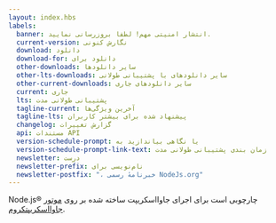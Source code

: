 ```yaml
---
layout: index.hbs
labels:
  banner: انتشار امنیتی مهم! لطفا بروزرسانی نمایید.
  current-version: نگارش کنونی
  download: دانلود
  download-for: دانلود برای
  other-downloads: سایر دانلود‌ها
  other-lts-downloads: سایر دانلود‌های با پشتیبانی طولانی
  other-current-downloads: سایر دانلودهای جاری
  current: جاری
  lts: پشتیبانی طولانی مدت
  tagline-current: آخرین ویژگی‌ها
  tagline-lts: پیشنهاد شده برای بیشتر کاربران
  changelog: گزارش تغییرات
  api: مستندات API
  version-schedule-prompt: یا نگاهی بیاندازید به
  version-schedule-prompt-link-text: زمان بندی پشتیبانی طولانی مدت
  newsletter: درست
  newsletter-prefix: نام‌نویسی برای
  newsletter-postfix: "، خبرنامهٔ رسمی NodeJs.org"
---
```


Node.js®   چارچوبی است برای اجرای جاوااسکریپت  ساخته شده بر روی  [موتور جاوااسکریپتکروم](https://developers.google.com/v8/).
